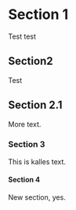 # Section 1
Test test

## Section2 
Test
## Section 2.1
More text.


### Section 3
This is kalles text.

#### Section 4
New section, yes.

